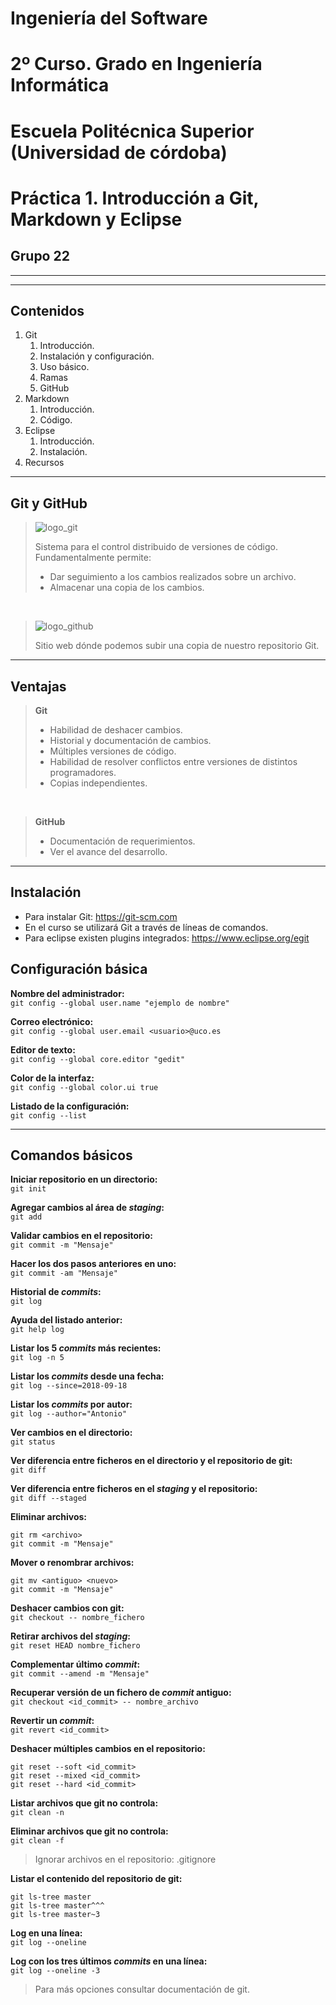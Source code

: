 # Ingeniería del Software
# 2º Curso. Grado en Ingeniería Informática
# Escuela Politécnica Superior (Universidad de córdoba)
# Práctica 1. Introducción a Git, Markdown y Eclipse
## Grupo 22

---
---

## Contenidos

1. Git
    1. Introducción.
    2. Instalación y configuración.
    3. Uso básico.
    4. Ramas
    5. GitHub
2. Markdown
    1. Introducción.
    2. Código.
3. Eclipse
    1. Introducción.
    2. Instalación.
4. Recursos

---

## Git y GitHub

>![logo_git](https://git-scm.com/images/logo@2x.png)
>
>Sistema para el control distribuido de versiones
>de código. Fundamentalmente permite:
>
>* Dar seguimiento a los cambios realizados sobre un archivo.
>* Almacenar una copia de los cambios.

<br>

>![logo_github](http://www.myiconfinder.com/uploads/iconsets/256-256-2412e9e2aeec1b5f9dee8ac0ec7bde93.png)
>
> Sitio web dónde podemos subir una copia de
nuestro repositorio Git.

---

## Ventajas

> **Git**
> * Habilidad de deshacer cambios.
> * Historial y documentación de cambios.
> * Múltiples versiones de código.
> * Habilidad de resolver conflictos entre versiones de distintos
>programadores.
> * Copias independientes.

<br>

> **GitHub**
> * Documentación de requerimientos.
> * Ver el avance del desarrollo.

---

## Instalación

* Para instalar Git: https://git-scm.com
* En el curso se utilizará Git a través de líneas de comandos.
* Para eclipse existen plugins integrados: https://www.eclipse.org/egit

## Configuración básica

**Nombre del administrador:**<br>
`git config --global user.name "ejemplo de nombre"`

**Correo electrónico:**<br>
`git config --global user.email <usuario>@uco.es`

**Editor de texto:**<br>
`git config --global core.editor "gedit"`

**Color de la interfaz:**<br>
`git config --global color.ui true`

**Listado de la configuración:**<br>
`git config --list`

---

## Comandos básicos

**Iniciar repositorio en un directorio:**<br>
`git init`

**Agregar cambios al área de *staging*:**<br>
`git add`

**Validar cambios en el repositorio:**<br>
`git commit -m "Mensaje"`

**Hacer los dos pasos anteriores en uno:**<br>
`git commit -am "Mensaje"`

**Historial de *commits*:**<br>
`git log`

**Ayuda del listado anterior:**<br>
`git help log`

**Listar los 5 *commits* más recientes:**<br>
`git log -n 5`

**Listar los *commits* desde una fecha:**<br>
`git log --since=2018-09-18`

**Listar los *commits* por autor:**<br>
`git log --author="Antonio"`

**Ver cambios en el directorio:**<br>
`git status`

**Ver diferencia entre ficheros en el directorio y el repositorio de git:**<br>
`git diff`

**Ver diferencia entre ficheros en el *staging* y el repositorio:**<br>
`git diff --staged`

**Eliminar archivos:**
~~~
git rm <archivo>
git commit -m "Mensaje"
~~~

**Mover o renombrar archivos:**
~~~
git mv <antiguo> <nuevo>
git commit -m "Mensaje"
~~~

**Deshacer cambios con git:**<br>
`git checkout -- nombre_fichero`

**Retirar archivos del *staging*:**<br>
`git reset HEAD nombre_fichero`

**Complementar último *commit*:**<br>
`git commit --amend -m "Mensaje"`

**Recuperar versión de un fichero de *commit* antiguo:**<br>
`git checkout <id_commit> -- nombre_archivo`

**Revertir un *commit*:**<br>
`git revert <id_commit>`

**Deshacer múltiples cambios en el repositorio:**
~~~
git reset --soft <id_commit>
git reset --mixed <id_commit>
git reset --hard <id_commit>
~~~

**Listar archivos que git no controla:**<br>
`git clean -n`

**Eliminar archivos que git no controla:**<br>
`git clean -f`

>Ignorar archivos en el repositorio: .gitignore

**Listar el contenido del repositorio de git:**
~~~
git ls-tree master
git ls-tree master^^^
git ls-tree master~3
~~~

**Log en una línea:**<br>
`git log --oneline`

**Log con los tres últimos *commits* en una línea:**<br>
`git log --oneline -3`

>Para más opciones consultar documentación de git.
